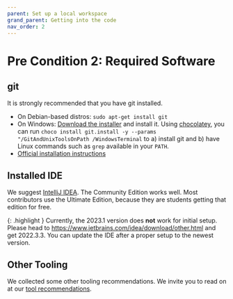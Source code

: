 ```yaml
---
parent: Set up a local workspace
grand_parent: Getting into the code
nav_order: 2
---
```


# Pre Condition 2: Required Software

## git

It is strongly recommended that you have git installed.

* On Debian-based distros: `sudo apt-get install git`
* On Windows: [Download the installer](http://git-scm.com/download/win) and install it. Using [chocolatey](https://chocolatey.org/), you can run `choco install git.install -y --params "/GitAndUnixToolsOnPath /WindowsTerminal` to a) install git and b) have Linux commands such as `grep` available in your `PATH`.
* [Official installation instructions](https://git-scm.com/book/en/v2/Getting-Started-Installing-Git)

## Installed IDE

We suggest [IntelliJ IDEA](https://www.jetbrains.com/idea/?from=jabref).
The Community Edition works well.
Most contributors use the Ultimate Edition, because they are students getting that edition for free.

{: .highlight }
Currently, the 2023.1 version does **not** work for initial setup.
Please head to <https://www.jetbrains.com/idea/download/other.html> and get 2022.3.3.
You can update the IDE after a proper setup to the newest version.

## Other Tooling

We collected some other tooling recommendations.
We invite you to read on at our [tool recommendations](../../code-howtos/tools.md).
